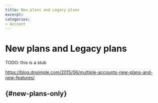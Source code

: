 ```yaml
---
title: New plans and Legacy plans
excerpt:
categories:
- Account
---
```


# New plans and Legacy plans

TODO: this is a stub

https://blog.dnsimple.com/2015/06/multiple-accounts-new-plans-and-new-features/

## {#new-plans-only}

